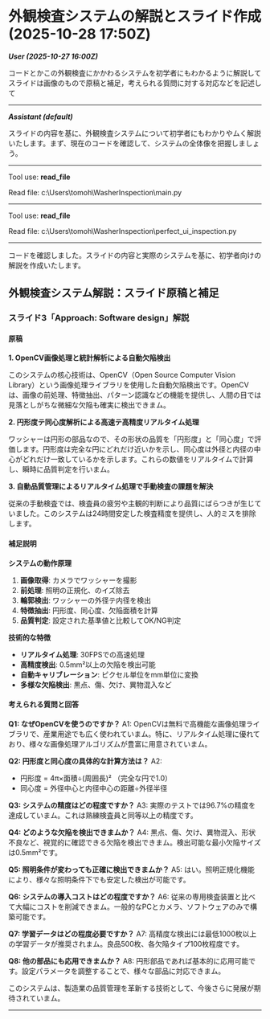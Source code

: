 <!-- Generated by SpecStory -->

<!-- cursor Session eb5b9f1a-f2ce-4cea-8814-6f65007de05a (2025-10-28 17:50Z) -->

# 外観検査システムの解説とスライド作成 (2025-10-28 17:50Z)

_**User (2025-10-27 16:00Z)**_

コードとかこの外観検査にかかわるシステムを初学者にもわかるように解説して
スライドは画像のもので原稿と補足，考えられる質問に対する対応などを記述して

---

_**Assistant (default)**_

スライドの内容を基に、外観検査システムについて初学者にもわかりやムく解説いたします。まず、現在のコードを確認して、システムの全体像を把握しましょう。


---

Tool use: **read_file**

Read file: c:\Users\tomoh\WasherInspection\main.py

---

Tool use: **read_file**

Read file: c:\Users\tomoh\WasherInspection\perfect_ui_inspection.py

---

コードを確認しました。スライドの内容と実際のシステムを基に、初学者向けの解説を作成いたします。

## 外観検査システム解説：スライド原稿と補足

### スライド3「Approach: Software design」解説

#### 原稿

**1. OpenCV画像処理と統計解析による自動欠陥検出**

このシステムの核心技術は、OpenCV（Open Source Computer Vision Library）という画像処理ライブラリを使用した自動欠陥検出です。OpenCVは、画像の前処理、特徴抽出、パターン認識などの機能を提供し、人間の目では見落としがちな微細な欠陥も確実に検出できまム。

**2. 円形度テ同心度解析による高速テ高精度リアルタイム処理**

ワッシャーは円形の部品なので、その形状の品質を「円形度」と「同心度」で評価します。円形度は完全な円にどれだけ近いかを示し、同心度は外径と内径の中心がどれだけ一致しているかを示します。これらの数値をリアルタイムで計算し、瞬時に品質判定を行いまム。

**3. 自動品質管理によるリアルタイム処理で手動検査の課題を解決**

従来の手動検査では、検査員の疲労や主観的判断により品質にばらつきが生じていました。このシステムは24時間安定した検査精度を提供し、人的ミスを排除します。

#### 補足説明

**システムの動作原理**

1. **画像取得**: カメラでワッシャーを撮影
2. **前処理**: 照明の正規化、のイズ除去
3. **輪郭検出**: ワッシャーの外径テ内径を検出
4. **特徴抽出**: 円形度、同心度、欠陥面積を計算
5. **品質判定**: 設定された基準値と比較してOK/NG判定

**技術的な特徴**

- **リアルタイム処理**: 30FPSでの高速処理
- **高精度検出**: 0.5mm²以上の欠陥を検出可能
- **自動キャリブレーション**: ピクセル単位をmm単位に変換
- **多様な欠陥検出**: 黒点、傷、欠け、異物混入など

#### 考えられる質問と回答

**Q1: なぜOpenCVを使うのですか？**
A1: OpenCVは無料で高機能な画像処理ライブラリで、産業用途でも広く使われていまム。特に、リアルタイム処理に優れており、様々な画像処理アルゴリズムが豊富に用意されていまム。

**Q2: 円形度と同心度の具体的な計算方法は？**
A2: 
- 円形度 = 4π×面積÷(周囲長)² （完全な円で1.0）
- 同心度 = 外径中心と内径中心の距離÷外径半径

**Q3: システムの精度はどの程度ですか？**
A3: 実際のテストでは96.7%の精度を達成していまム。これは熟練検査員と同等以上の精度です。

**Q4: どのような欠陥を検出できまムか？**
A4: 黒点、傷、欠け、異物混入、形状不良など、視覚的に確認できる欠陥を検出できまム。検出可能な最小欠陥サイズは0.5mm²です。

**Q5: 照明条件が変わっても正確に検出できまムか？**
A5: はい。照明正規化機能により、様々な照明条件下でも安定した検出が可能です。

**Q6: システムの導入コストはどの程度ですか？**
A6: 従来の専用検査装置と比べて大幅にコストを削減できまム。一般的なPCとカメラ、ソフトウェアのみで構築可能です。

**Q7: 学習データはどの程度必要ですか？**
A7: 高精度な検出には最低1000枚以上の学習データが推奨されまム。良品500枚、各欠陥タイプ100枚程度です。

**Q8: 他の部品にも応用できまムか？**
A8: 円形部品であれば基本的に応用可能です。設定パラメータを調整することで、様々な部品に対応できまム。

このシステムは、製造業の品質管理を革新する技術として、今後さらに発展が期待されていまム。

---

